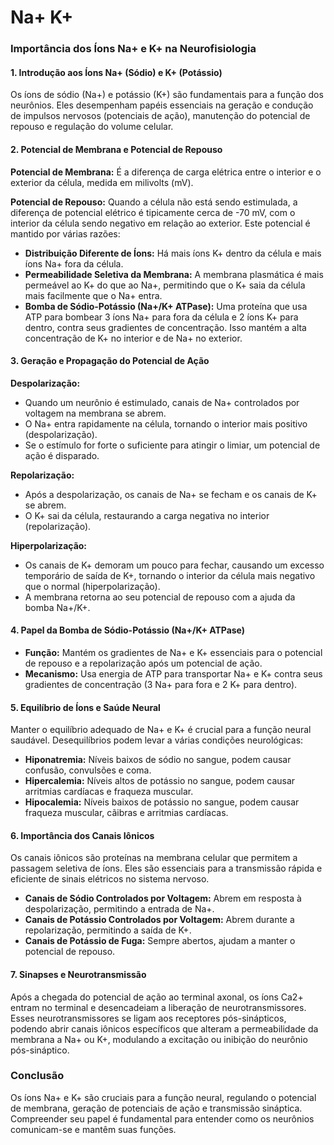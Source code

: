 # Na+ K+
### **Importância dos Íons Na+ e K+ na Neurofisiologia**

#### **1\. Introdução aos Íons Na+ (Sódio) e K+ (Potássio)**

Os íons de sódio (Na+) e potássio (K+) são fundamentais para a função dos neurônios. Eles desempenham papéis essenciais na geração e condução de impulsos nervosos (potenciais de ação), manutenção do potencial de repouso e regulação do volume celular.

#### **2\. Potencial de Membrana e Potencial de Repouso**

**Potencial de Membrana:** É a diferença de carga elétrica entre o interior e o exterior da célula, medida em milivolts (mV).

**Potencial de Repouso:** Quando a célula não está sendo estimulada, a diferença de potencial elétrico é tipicamente cerca de -70 mV, com o interior da célula sendo negativo em relação ao exterior. Este potencial é mantido por várias razões:

*   **Distribuição Diferente de Íons:** Há mais íons K+ dentro da célula e mais íons Na+ fora da célula.
*   **Permeabilidade Seletiva da Membrana:** A membrana plasmática é mais permeável ao K+ do que ao Na+, permitindo que o K+ saia da célula mais facilmente que o Na+ entra.
*   **Bomba de Sódio-Potássio (Na+/K+ ATPase):** Uma proteína que usa ATP para bombear 3 íons Na+ para fora da célula e 2 íons K+ para dentro, contra seus gradientes de concentração. Isso mantém a alta concentração de K+ no interior e de Na+ no exterior.

#### **3\. Geração e Propagação do Potencial de Ação**

**Despolarização:**

*   Quando um neurônio é estimulado, canais de Na+ controlados por voltagem na membrana se abrem.
*   O Na+ entra rapidamente na célula, tornando o interior mais positivo (despolarização).
*   Se o estímulo for forte o suficiente para atingir o limiar, um potencial de ação é disparado.

**Repolarização:**

*   Após a despolarização, os canais de Na+ se fecham e os canais de K+ se abrem.
*   O K+ sai da célula, restaurando a carga negativa no interior (repolarização).

**Hiperpolarização:**

*   Os canais de K+ demoram um pouco para fechar, causando um excesso temporário de saída de K+, tornando o interior da célula mais negativo que o normal (hiperpolarização).
*   A membrana retorna ao seu potencial de repouso com a ajuda da bomba Na+/K+.

#### **4\. Papel da Bomba de Sódio-Potássio (Na+/K+ ATPase)**

*   **Função:** Mantém os gradientes de Na+ e K+ essenciais para o potencial de repouso e a repolarização após um potencial de ação.
*   **Mecanismo:** Usa energia de ATP para transportar Na+ e K+ contra seus gradientes de concentração (3 Na+ para fora e 2 K+ para dentro).

#### **5\. Equilíbrio de Íons e Saúde Neural**

Manter o equilíbrio adequado de Na+ e K+ é crucial para a função neural saudável. Desequilíbrios podem levar a várias condições neurológicas:

*   **Hiponatremia:** Níveis baixos de sódio no sangue, podem causar confusão, convulsões e coma.
*   **Hipercalemia:** Níveis altos de potássio no sangue, podem causar arritmias cardíacas e fraqueza muscular.
*   **Hipocalemia:** Níveis baixos de potássio no sangue, podem causar fraqueza muscular, cãibras e arritmias cardíacas.

#### **6\. Importância dos Canais Iônicos**

Os canais iônicos são proteínas na membrana celular que permitem a passagem seletiva de íons. Eles são essenciais para a transmissão rápida e eficiente de sinais elétricos no sistema nervoso.

*   **Canais de Sódio Controlados por Voltagem:** Abrem em resposta à despolarização, permitindo a entrada de Na+.
*   **Canais de Potássio Controlados por Voltagem:** Abrem durante a repolarização, permitindo a saída de K+.
*   **Canais de Potássio de Fuga:** Sempre abertos, ajudam a manter o potencial de repouso.

#### **7\. Sinapses e Neurotransmissão**

Após a chegada do potencial de ação ao terminal axonal, os íons Ca2+ entram no terminal e desencadeiam a liberação de neurotransmissores. Esses neurotransmissores se ligam aos receptores pós-sinápticos, podendo abrir canais iônicos específicos que alteram a permeabilidade da membrana a Na+ ou K+, modulando a excitação ou inibição do neurônio pós-sináptico.

### **Conclusão**

Os íons Na+ e K+ são cruciais para a função neural, regulando o potencial de membrana, geração de potenciais de ação e transmissão sináptica. Compreender seu papel é fundamental para entender como os neurônios comunicam-se e mantêm suas funções.